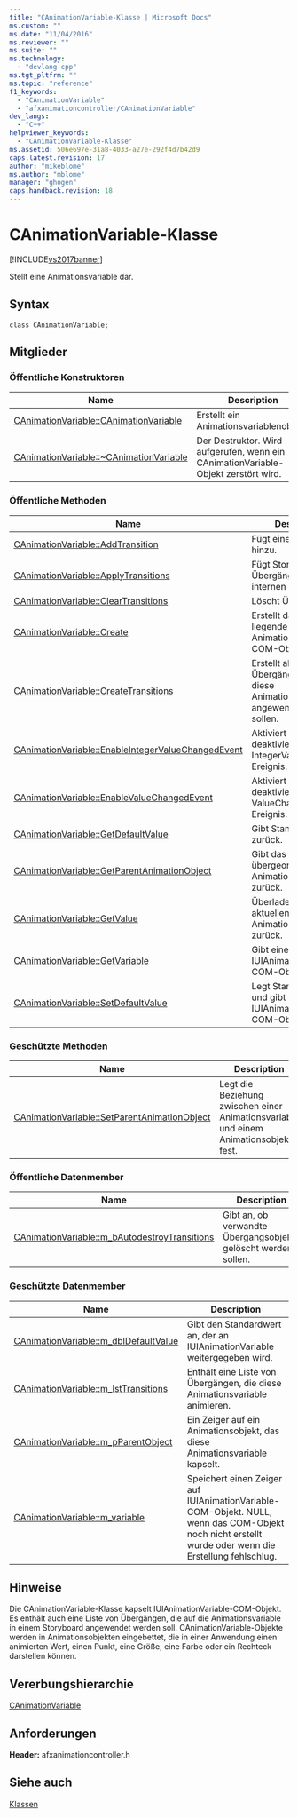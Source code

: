 ```yaml
---
title: "CAnimationVariable-Klasse | Microsoft Docs"
ms.custom: ""
ms.date: "11/04/2016"
ms.reviewer: ""
ms.suite: ""
ms.technology: 
  - "devlang-cpp"
ms.tgt_pltfrm: ""
ms.topic: "reference"
f1_keywords: 
  - "CAnimationVariable"
  - "afxanimationcontroller/CAnimationVariable"
dev_langs: 
  - "C++"
helpviewer_keywords: 
  - "CAnimationVariable-Klasse"
ms.assetid: 506e697e-31a8-4033-a27e-292f4d7b42d9
caps.latest.revision: 17
author: "mikeblome"
ms.author: "mblome"
manager: "ghogen"
caps.handback.revision: 18
---
```

# CAnimationVariable-Klasse
[!INCLUDE[vs2017banner](../../assembler/inline/includes/vs2017banner.md)]

Stellt eine Animationsvariable dar.  
  
## Syntax  
  
```  
class CAnimationVariable;  
```  
  
## Mitglieder  
  
### Öffentliche Konstruktoren  
  
|Name|Description|  
|----------|-----------------|  
|[CAnimationVariable::CAnimationVariable](../Topic/CAnimationVariable::CAnimationVariable.md)|Erstellt ein Animationsvariablenobjekt.|  
|[CAnimationVariable::~CAnimationVariable](../Topic/CAnimationVariable::~CAnimationVariable.md)|Der Destruktor.  Wird aufgerufen, wenn ein CAnimationVariable\-Objekt zerstört wird.|  
  
### Öffentliche Methoden  
  
|Name|Description|  
|----------|-----------------|  
|[CAnimationVariable::AddTransition](../Topic/CAnimationVariable::AddTransition.md)|Fügt einen Übergang hinzu.|  
|[CAnimationVariable::ApplyTransitions](../Topic/CAnimationVariable::ApplyTransitions.md)|Fügt Storyboard Übergänge von der internen Liste hinzu.|  
|[CAnimationVariable::ClearTransitions](../Topic/CAnimationVariable::ClearTransitions.md)|Löscht Übergänge.|  
|[CAnimationVariable::Create](../Topic/CAnimationVariable::Create.md)|Erstellt das zugrunde liegende Animationsvariablen\-COM\-Objekt.|  
|[CAnimationVariable::CreateTransitions](../Topic/CAnimationVariable::CreateTransitions.md)|Erstellt alle Übergänge, die auf diese Animationsvariable angewendet werden sollen.|  
|[CAnimationVariable::EnableIntegerValueChangedEvent](../Topic/CAnimationVariable::EnableIntegerValueChangedEvent.md)|Aktiviert oder deaktiviert das IntegerValueChanged\-Ereignis.|  
|[CAnimationVariable::EnableValueChangedEvent](../Topic/CAnimationVariable::EnableValueChangedEvent.md)|Aktiviert oder deaktiviert das ValueChanged\-Ereignis.|  
|[CAnimationVariable::GetDefaultValue](../Topic/CAnimationVariable::GetDefaultValue.md)|Gibt Standardwert zurück.|  
|[CAnimationVariable::GetParentAnimationObject](../Topic/CAnimationVariable::GetParentAnimationObject.md)|Gibt das übergeordnete Animationsobjekt zurück.|  
|[CAnimationVariable::GetValue](../Topic/CAnimationVariable::GetValue.md)|Überladen.  Gibt den aktuellen Wert der Animationsvariable zurück.|  
|[CAnimationVariable::GetVariable](../Topic/CAnimationVariable::GetVariable.md)|Gibt einen Zeiger auf IUIAnimationVariable\-COM\-Objekt zurück.|  
|[CAnimationVariable::SetDefaultValue](../Topic/CAnimationVariable::SetDefaultValue.md)|Legt Standardwert fest und gibt IUIAnimationVariable\-COM\-Objekt frei.|  
  
### Geschützte Methoden  
  
|Name|Description|  
|----------|-----------------|  
|[CAnimationVariable::SetParentAnimationObject](../Topic/CAnimationVariable::SetParentAnimationObject.md)|Legt die Beziehung zwischen einer Animationsvariable und einem Animationsobjekt fest.|  
  
### Öffentliche Datenmember  
  
|Name|Description|  
|----------|-----------------|  
|[CAnimationVariable::m\_bAutodestroyTransitions](../Topic/CAnimationVariable::m_bAutodestroyTransitions.md)|Gibt an, ob verwandte Übergangsobjekte gelöscht werden sollen.|  
  
### Geschützte Datenmember  
  
|Name|Description|  
|----------|-----------------|  
|[CAnimationVariable::m\_dblDefaultValue](../Topic/CAnimationVariable::m_dblDefaultValue.md)|Gibt den Standardwert an, der an IUIAnimationVariable weitergegeben wird.|  
|[CAnimationVariable::m\_lstTransitions](../Topic/CAnimationVariable::m_lstTransitions.md)|Enthält eine Liste von Übergängen, die diese Animationsvariable animieren.|  
|[CAnimationVariable::m\_pParentObject](../Topic/CAnimationVariable::m_pParentObject.md)|Ein Zeiger auf ein Animationsobjekt, das diese Animationsvariable kapselt.|  
|[CAnimationVariable::m\_variable](../Topic/CAnimationVariable::m_variable.md)|Speichert einen Zeiger auf IUIAnimationVariable\-COM\-Objekt.  NULL, wenn das COM\-Objekt noch nicht erstellt wurde oder wenn die Erstellung fehlschlug.|  
  
## Hinweise  
 Die CAnimationVariable\-Klasse kapselt IUIAnimationVariable\-COM\-Objekt.  Es enthält auch eine Liste von Übergängen, die auf die Animationsvariable in einem Storyboard angewendet werden soll.  CAnimationVariable\-Objekte werden in Animationsobjekten eingebettet, die in einer Anwendung einen animierten Wert, einen Punkt, eine Größe, eine Farbe oder ein Rechteck darstellen können.  
  
## Vererbungshierarchie  
 [CAnimationVariable](../../mfc/reference/canimationvariable-class.md)  
  
## Anforderungen  
 **Header:** afxanimationcontroller.h  
  
## Siehe auch  
 [Klassen](../../mfc/reference/mfc-classes.md)